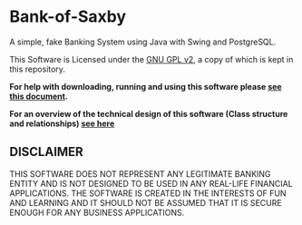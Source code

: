 # Bank-of-Saxby

A simple, fake Banking System using Java with Swing and PostgreSQL.

This Software is Licensed under the [GNU GPL v2](https://github.com/saxbophone/Bank-of-Saxby/blob/master/LICENSE), a copy of which is kept in this repository.

**For help with downloading, running and using this software please [see this document](HELP.md).**

**For an overview of the technical design of this software (Class structure and relationships) [see here](DESIGN.md)**

## DISCLAIMER

THIS SOFTWARE DOES NOT REPRESENT ANY LEGITIMATE BANKING ENTITY AND IS NOT DESIGNED TO BE USED IN ANY REAL-LIFE FINANCIAL APPLICATIONS. THE SOFTWARE IS CREATED IN THE INTERESTS OF FUN AND LEARNING AND IT SHOULD NOT BE ASSUMED THAT IT IS SECURE ENOUGH FOR ANY BUSINESS APPLICATIONS.
